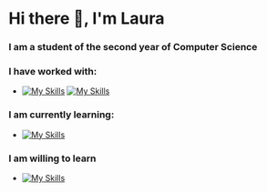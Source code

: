 # Hi there 👋,  I'm Laura

<!--
**Green0x0y/Green0x0y** is a ✨ _special_ ✨ repository because its `README.md` (this file) appears on your GitHub profile.

Here are some ideas to get you started:

- 🔭 I’m currently working on ...
- 🌱 I’m currently learning ...
- 👯 I’m looking to collaborate on ...
- 🤔 I’m looking for help with ...
- 💬 Ask me about ...
- 📫 How to reach me: ...
- 😄 Pronouns: ...
- ⚡ Fun fact: ...
-->
### I am a student of the second year of Computer Science

### I have worked with:
 - [![My Skills](https://skillicons.dev/icons?i=python,java,c,cpp,css,html,angular,javascript,maven&perline=20)](https://skillicons.dev)
 [![My Skills](https://skillicons.dev/icons?i=typescript,firebase,mysql,git,linux,r,julia,haskell&perline=20)](https://skillicons.dev)
 
### I am currently learning:
- [![My Skills](https://skillicons.dev/icons?i=spring,hibernate,scala,mongodb&perline=20)](https://skillicons.dev)
### I am willing to learn
- [![My Skills](https://skillicons.dev/icons?i=django,react,go,postgresql,gcp,docker,kubernetes,kafka&perline=20)](https://skillicons.dev)
